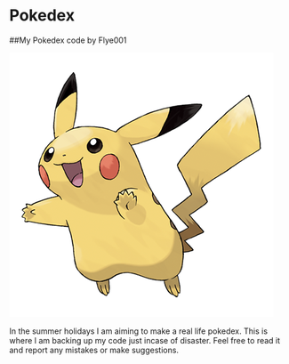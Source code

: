 # Pokedex
##My Pokedex code by Flye001

![pokeball](images/pikachu.png)

In the summer holidays I am aiming to make a real life pokedex. 
This is where I am backing up my code just incase of disaster.
Feel free to read it and report any mistakes or make suggestions.
